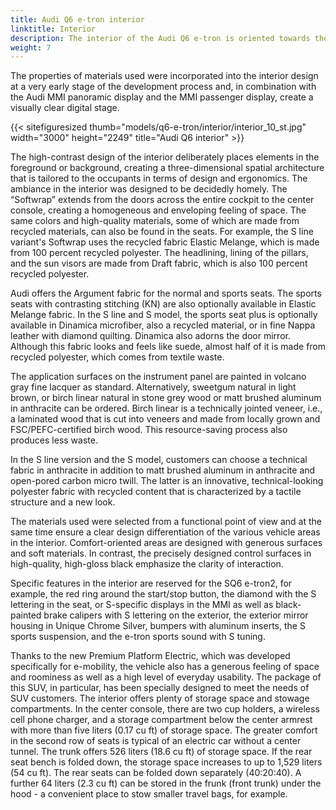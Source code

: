 ```yaml
---
title: Audi Q6 e-tron interior
linktitle: Interior
description: The interior of the Audi Q6 e-tron is oriented towards the needs of the customer more than ever.
weight: 7
---
```

<!-- markdownlint-disable MD033 -->

The properties of materials used were incorporated into the interior design at a very early stage of the development process and, in combination with the Audi MMI panoramic display and the MMI passenger display, create a visually clear digital stage. 

{{< sitefiguresized thumb="models/q6-e-tron/interior/interior_10_st.jpg" width="3000" height="2249" title="Audi Q6 interior" >}}

The high-contrast design of the interior deliberately places elements in the foreground or background, creating a three-dimensional spatial architecture that is tailored to the occupants in terms of design and ergonomics. The ambiance in the interior was designed to be decidedly homely. The “Softwrap” extends from the doors across the entire cockpit to the center console, creating a homogeneous and enveloping feeling of space. The same colors and high-quality materials, some of which are made from recycled materials, can also be found in the seats. For example, the S line variant's Softwrap uses the recycled fabric Elastic Melange, which is made from 100 percent recycled polyester. The headlining, lining of the pillars, and the sun visors are made from Draft fabric, which is also 100 percent recycled polyester.

Audi offers the Argument fabric for the normal and sports seats. The sports seats with contrasting stitching (KN) are also optionally available in Elastic Melange fabric. In the S line and S model, the sports seat plus is optionally available in Dinamica microfiber, also a recycled material, or in fine Nappa leather with diamond quilting. Dinamica also adorns the door mirror. Although this fabric looks and feels like suede, almost half of it is made from recycled polyester, which comes from textile waste.

The application surfaces on the instrument panel are painted in volcano gray fine lacquer as standard. Alternatively, sweetgum natural in light brown, or birch linear natural in stone grey wood or matt brushed aluminum in anthracite can be ordered. Birch linear is a technically jointed veneer, i.e., a laminated wood that is cut into veneers and made from locally grown and FSC/PEFC-certified birch wood. This resource-saving process also produces less waste.

In the S line version and the S model, customers can choose a technical fabric in anthracite in addition to matt brushed aluminum in anthracite and open-pored carbon micro twill. The latter is an innovative, technical-looking polyester fabric with recycled content that is characterized by a tactile structure and a new look.

The materials used were selected from a functional point of view and at the same time ensure a clear design differentiation of the various vehicle areas in the interior. Comfort-oriented areas are designed with generous surfaces and soft materials. In contrast, the precisely designed control surfaces in high-quality, high-gloss black emphasize the clarity of interaction.

Specific features in the interior are reserved for the SQ6 e-tron2, for example, the red ring around the start/stop button, the diamond with the S lettering in the seat, or S-specific displays in the MMI as well as black-painted brake calipers with S lettering on the exterior, the exterior mirror housing in Unique Chrome Silver, bumpers with aluminum inserts, the S sports suspension, and the e-tron sports sound with S tuning.

Thanks to the new Premium Platform Electric, which was developed specifically for e-mobility, the vehicle also has a generous feeling of space and roominess as well as a high level of everyday usability. The package of this SUV, in particular, has been specially designed to meet the needs of SUV customers. The interior offers plenty of storage space and stowage compartments. In the center console, there are two cup holders, a wireless cell phone charger, and a storage compartment below the center armrest with more than five liters (0.17 cu ft) of storage space. The greater comfort in the second row of seats is typical of an electric car without a center tunnel. The trunk offers 526 liters (18.6 cu ft) of storage space. If the rear seat bench is folded down, the storage space increases to up to 1,529 liters (54 cu ft). The rear seats can be folded down separately (40:20:40). A further 64 liters (2.3 cu ft) can be stored in the frunk (front trunk) under the hood - a convenient place to stow smaller travel bags, for example.


